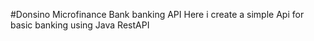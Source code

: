 #Donsino Microfinance Bank banking API
Here i create a simple Api for basic banking using Java RestAPI
